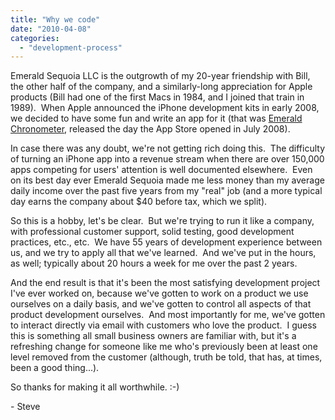 ```yaml
---
title: "Why we code"
date: "2010-04-08"
categories: 
  - "development-process"
---
```


Emerald Sequoia LLC is the outgrowth of my 20-year friendship with Bill, the other half of the company, and a similarly-long appreciation for Apple products (Bill had one of the first Macs in 1984, and I joined that train in 1989).  When Apple announced the iPhone development kits in early 2008, we decided to have some fun and write an app for it (that was [Emerald Chronometer](http://emeraldsequoia.com/h/ "Emerald Chronometer"), released the day the App Store opened in July 2008).

In case there was any doubt, we're not getting rich doing this.  The difficulty of turning an iPhone app into a revenue stream when there are over 150,000 apps competing for users' attention is well documented elsewhere.  Even on its best day ever Emerald Sequoia made me less money than my average daily income over the past five years from my "real" job (and a more typical day earns the company about $40 before tax, which we split).

So this is a hobby, let's be clear.  But we're trying to run it like a company, with professional customer support, solid testing, good development practices, etc., etc.  We have 55 years of development experience between us, and we try to apply all that we've learned.  And we've put in the hours, as well; typically about 20 hours a week for me over the past 2 years.

And the end result is that it's been the most satisfying development project I've ever worked on, because we've gotten to work on a product we use ourselves on a daily basis, and we've gotten to control all aspects of that product development ourselves.  And most importantly for me, we've gotten to interact directly via email with customers who love the product.  I guess this is something all small business owners are familiar with, but it's a refreshing change for someone like me who's previously been at least one level removed from the customer (although, truth be told, that has, at times, been a good thing...).

So thanks for making it all worthwhile. :-)

\- Steve

